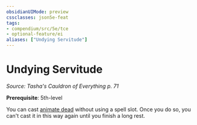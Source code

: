 ```yaml
---
obsidianUIMode: preview
cssclasses: json5e-feat
tags:
- compendium/src/5e/tce
- optional-feature/ei
aliases: ["Undying Servitude"]
---
```

# Undying Servitude
*Source: Tasha's Cauldron of Everything p. 71*  

**Prerequisite**: 5th-level

You can cast [animate dead](5E2014官方资源/spells/animate-dead.md) without using a spell slot. Once you do so, you can't cast it in this way again until you finish a long rest.